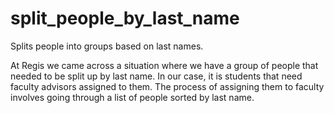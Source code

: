 # split_people_by_last_name
Splits people into groups based on last names.

At Regis we came across a situation where we have a group of people that needed to be split up by last name.  In our case, it is students that need faculty advisors assigned to them.  The process of assigning them to faculty involves going through a list of people sorted by last name.
